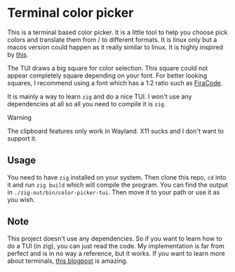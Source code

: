 # Terminal color picker

This is a terminal based color picker. It is a little tool to help you choose pick colors and
translate them from / to different formats. It is linux only but a macos version could happen
as it really similar to linux. It is highly inspired by [this](https://htmlcolorcodes.com/). 

The TUI draws a big square for color selection. This square could not appear completely square
depending on your font. For better looking squares, I recommend using a font which has a 1:2 ratio
such as [FiraCode](https://github.com/tonsky/FiraCode). 

It is mainly a way to learn `zig` and do a nice TUI. I won't use any dependencies at all so
all you need to compile it is `zig`. 

> [!WARNING]
> The clipboard features only work in Wayland. X11 sucks and I don't want to support it. 

## Usage

You need to have `zig` installed on your system. Then clone this repo, `cd` into it and run
`zig build` which will compile the program. You can find the output in `./zig-out/bin/color-picker-tui`. 
Then move it to your path or use it as you wish. 

## Note

This project doesn't use any dependencies. So if you want to learn how to do a TUI (in zig), you can
just read the code. My implementation is far from perfect and is in no way a reference, but it works. 
If you want to learn more about terminals, [this blogpost](https://poor.dev/blog/terminal-anatomy/) is amazing. 
